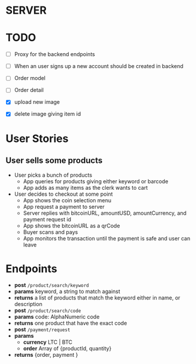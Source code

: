 # SERVER
# TODO

- [ ] Proxy for the backend endpoints
- [ ] When an user signs up a new account should be created in backend
- [ ] Order model
- [ ] Order detail
- [x] upload new image
- [x] delete image giving item id




# User Stories

## User sells some products
- User picks a bunch of products
  - App queries for products giving either keyword or barcode
  - App adds as many items as the clerk wants to cart
- User decides to checkout at some point
  - App shows the coin selection menu
  - App request a payment to server
  - Server replies with bitcoinURL, amountUSD, amountCurrency, and payment request id
  - App shows the bitcoinURL as a qrCode
  - Buyer scans and pays
  - App monitors the transaction until the payment is safe and user
  can leave



# Endpoints
-  **post** `/product/search/keyword`
  - **params** keyword, a string to match against
  - **returns** a list of products that match the keyword either in name, or description
-  **post** `/product/search/code`
  - **params** code: AlphaNumeric code
  - **returns** one product that have the exact code
-  **post** `/payment/request`
  - **params**  
    - **currency** LTC | BTC
    - **order** Array of {productId, quantity}
  - **returns** {order, payment }
